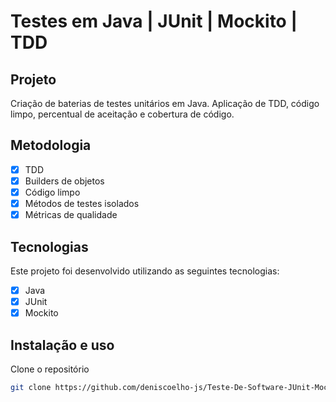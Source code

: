 # Testes em Java | JUnit | Mockito | TDD

## Projeto

Criação de baterias de testes unitários em Java. Aplicação de TDD, código limpo, percentual de aceitação e cobertura de código.

## Metodologia

- [x] TDD
- [x] Builders de objetos
- [x] Código limpo
- [x] Métodos de testes isolados
- [x] Métricas de qualidade

## Tecnologias

Este projeto foi desenvolvido utilizando as seguintes tecnologias:

- [x] Java
- [x] JUnit
- [x] Mockito

## Instalação e uso

Clone o repositório

```bash
git clone https://github.com/deniscoelho-js/Teste-De-Software-JUnit-Mockito.git

```